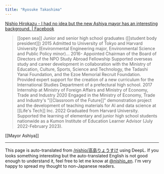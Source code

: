 ```yaml
---
title: "Ryosuke Takashima"
---
```


[Nishio Hirokazu - I had no idea but the new Ashiya mayor has an interesting background. | Facebook](https://www.facebook.com/nishiohirokazu/posts/pfbid02GetmoXrs5pHiTZS32hFNHKTPUT5KuxXMSz3DNuueVQ2ksdYW26PUBCdtxMyMRHaXl)
>  [[open sea]] Junior and senior high school graduates ([[student body president]])
>  2015 Admitted to University of Tokyo and Harvard University (Environmental Engineering major, Environmental Science and Public Policy minor)...
>  2016- Appointed Chairman of the Board of Directors of the NPO Study Abroad Fellowship
>  Supported overseas study and career development in collaboration with the Ministry of Education, Culture, Sports, Science and Technology, the Tadashi Yanai Foundation, and the Ezoe Memorial Recruit Foundation. Provided expert support for the creation of a new curriculum for the International Studies Department of a prefectural high school.
>  2017 Internship at Ministry of Foreign Affairs and Ministry of Economy, Trade and Industry
>  2020 Engaged in the Ministry of Economy, Trade and Industry's "[[Classroom of the Future]]" demonstration project and the development of teaching materials for AI and data science at [[Life's Tech]] Inc.
>  2022 Graduated from Harvard University. Supported the learning of elementary and junior high school students nationwide as a Kumon Institute of Education Learner Advisor (July 2022-February 2023).

[[Mayor Ashiya]]

---
This page is auto-translated from [/nishio/高島りょうすけ](https://scrapbox.io/nishio/高島りょうすけ) using DeepL. If you looks something interesting but the auto-translated English is not good enough to understand it, feel free to let me know at [@nishio_en](https://twitter.com/nishio_en). I'm very happy to spread my thought to non-Japanese readers.